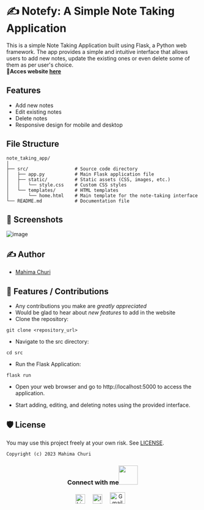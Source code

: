# ✍️ Notefy: A Simple Note Taking Application
This is a simple Note Taking Application built using Flask, a Python web framework. The app provides a simple and intuitive interface that allows users to add new notes, update the existing ones or even delete some of them as per user's choice.<br>
<b>🔗Acces website [here](mahima.pythonanywhere.com/)</b>

## Features
- Add new notes
- Edit existing notes
- Delete notes
- Responsive design for mobile and desktop


## File Structure
```
note_taking_app/
│
├── src/                 # Source code directory
│   ├── app.py           # Main Flask application file
│   ├── static/          # Static assets (CSS, images, etc.)
│   │   └── style.css    # Custom CSS styles
│   └── templates/       # HTML templates
│       └── home.html    # Main template for the note-taking interface
└── README.md            # Documentation file

```
## 👀 Screenshots

![image](https://github.com/Mahitej28/Note-Taking-App/assets/98276915/04794a15-bf59-4169-96bd-e102a4393da9)

## ✍ Author

- [Mahima Churi](https://github.com/Mahitej28)
  
## 📌 Features / Contributions
 - Any contributions you make are *greatly appreciated*
 - Would be glad to hear about *new features* to add in the website
- Clone the repository:
```
git clone <repository_url>
```
- Navigate to the src directory:
```
cd src
```
- Run the Flask Application:
```
flask run
```
- Open your web browser and go to http://localhost:5000 to access the application.

- Start adding, editing, and deleting notes using the provided interface.

## 🛡 License

You may use this project freely at your own risk. See [LICENSE](https://choosealicense.com/licenses/mit/).

    Copyright (c) 2023 Mahima Churi



<div align="center">
<h3> Connect with me<a href="https://gifyu.com/image/Zy2f"><img src="https://github.com/milaan9/milaan9/blob/main/Handshake.gif" width="50px"></a>
</h3> 
<p align="center">
    <a href="https://www.linkedin.com/in/mahimachuri" target="_blank"><img alt="LinkedIn" width="25px" src="https://cdn-icons-png.flaticon.com/512/3536/3536505.png"></a> &nbsp&nbsp&nbsp
    <a href="https://www.instagram.com/infoelegant10" target="_blank"><img alt="Instagram" width="25px" src="https://cdn-icons-png.flaticon.com/512/1384/1384063.png"></a> &nbsp&nbsp&nbsp
     <a href="mailto:mahimachuri.28@gmail.com" target="_blank"><img alt="Gmail" width="40px" height="30px" src="https://github.com/TheDudeThatCode/TheDudeThatCode/blob/master/Assets/Gmail.svg"></a>&nbsp&nbsp&nbsp
   </p>
